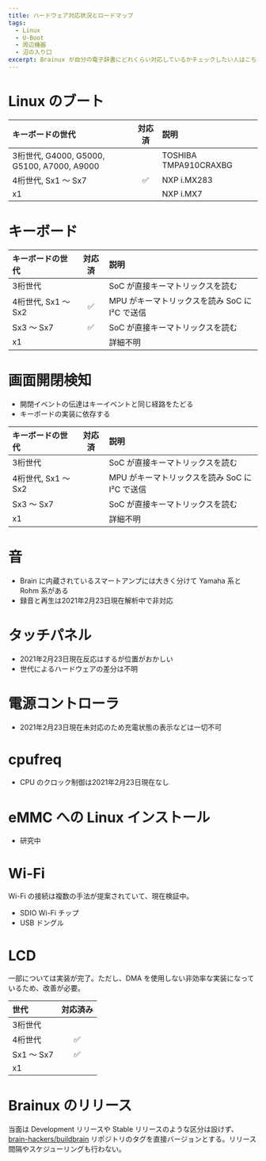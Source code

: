 ```yaml
---
title: ハードウェア対応状況とロードマップ
tags:
  - Linux
  - U-Boot
  - 周辺機器
  - 沼の入り口
excerpt: Brainux が自分の電子辞書にどれくらい対応しているかチェックしたい人はこちら
---
```



# Linux のブート

|キーボードの世代|対応済|説明|
|:--|:-:|:--|
|3桁世代, G4000, G5000, G5100, A7000, A9000||TOSHIBA TMPA910CRAXBG|
|4桁世代, Sx1 〜 Sx7|:white_check_mark:|NXP i.MX283|
|x1||NXP i.MX7|


# キーボード

|キーボードの世代|対応済|説明|
|:--|:-:|:--|
|3桁世代||SoC が直接キーマトリックスを読む|
|4桁世代, Sx1 〜 Sx2|:white_check_mark:|MPU がキーマトリックスを読み SoC に I²C で送信|
|Sx3 〜 Sx7|:white_check_mark:|SoC が直接キーマトリックスを読む|
|x1||詳細不明||


# 画面開閉検知

- 開閉イベントの伝達はキーイベントと同じ経路をたどる
- キーボードの実装に依存する

|キーボードの世代|対応済|説明|
|:--|:-:|:--|
|3桁世代||SoC が直接キーマトリックスを読む|
|4桁世代, Sx1 〜 Sx2||MPU がキーマトリックスを読み SoC に I²C で送信|
|Sx3 〜 Sx7||SoC が直接キーマトリックスを読む|
|x1||詳細不明||


# 音

- Brain に内蔵されているスマートアンプには大きく分けて Yamaha 系と Rohm 系がある
- 録音と再生は2021年2月23日現在解析中で非対応


# タッチパネル

- 2021年2月23日現在反応はするが位置がおかしい
- 世代によるハードウェアの差分は不明


# 電源コントローラ

- 2021年2月23日現在未対応のため充電状態の表示などは一切不可


# cpufreq

- CPU のクロック制御は2021年2月23日現在なし


# eMMC への Linux インストール

- 研究中


# Wi-Fi

Wi-Fi の接続は複数の手法が提案されていて、現在検証中。

- SDIO Wi-Fi チップ
- USB ドングル


# LCD

一部については実装が完了。ただし、DMA を使用しない非効率な実装になっているため、改善が必要。

|世代|対応済み|
|:--|:-:|
|3桁世代||
|4桁世代|:white_check_mark:|
|Sx1 〜 Sx7|:white_check_mark:|
|x1||


# Brainux のリリース

当面は Development リリースや Stable リリースのような区分は設けず、[brain-hackers/buildbrain](https://github.com/brain-hackers/buildbrain) リポジトリのタグを直接バージョンとする。リリース間隔やスケジューリングも行わない。

